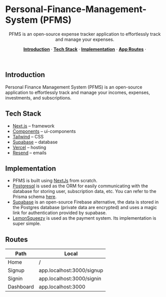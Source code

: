 # Personal-Finance-Management-System (PFMS)

<p align="center">
  PFMS is an open-source expense tracker application to effortlessly track and manage your expenses.
</p>

<p align="center">
  <a href="#introduction"><strong>Introduction</strong></a> ·
  <a href="#tech-stack"><strong>Tech Stack</strong></a> ·
  <a href="#implementation"><strong>Implementation</strong></a> ·
  <a href="#routes"><strong>App Routes</strong></a> ·
</p>
<br/>

## Introduction

Personal Finance Management System (PFMS) is an open-source application to effortlessly track and manage your incomes, expenses, investments, and subscriptions.

## Tech Stack

- [Next.js](https://nextjs.org/) – framework
- [Components](https://ui.shadcn.com/) – ui-components
- [Tailwind](https://tailwindcss.com/) – CSS
- [Supabase](https://supabase.com/) – database
- [Vercel](https://vercel.com/) – hosting
- [Resend](https://resend.com/) – emails

## Implementation

- PFMS is built using [NextJs](https://nextjs.org) from scratch.
- [Postgresql](https://www.postgresql.org/) is used as the ORM for easily communicating with the database for storing user, subscription data, etc. You can refer to the Prisma schema [here](/prisma/schema.prisma).
- [Supabase](https://supabase.com/) is an open-source Firebase alternative, the data is stored in the Postgres database (private data are encrypted) and uses a magic link for authentication provided by supabase.
- [LemonSqueezy](https://lemonsqueezy.com/) is used as the payment system. Its implementation is super simple.

## Routes

| Path      | Local                     |
| --------- | ----------------------    | 
| Home      | /                         |                    
| Signup    | app.localhost:3000/signup |  
| Signin    | app.localhost:3000/signin |  
| Dashboard | app.localhost:3000        |         

